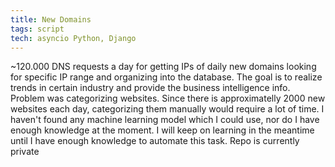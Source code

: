 ```yaml
---
title: New Domains
tags: script
tech: asyncio Python, Django
---
```

~120.000 DNS requests a day for getting IPs of daily new domains looking for specific IP range and organizing 
into the database. The goal is to realize trends in certain industry and provide the business intelligence info. Problem was categorizing websites. Since there is approximatelly 2000 new websites each day, categorizing them manually would require a lot of time. I haven't found any machine learning model which I could use, nor do I have enough knowledge at the moment. 
I will keep on learning in the meantime until I have enough knowledge to automate this task.
Repo is currently private

